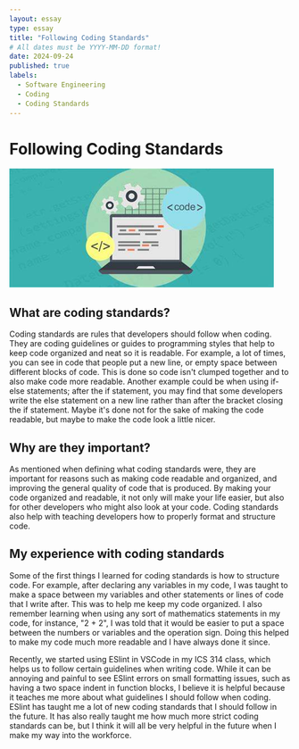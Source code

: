 ```yaml
---
layout: essay
type: essay
title: "Following Coding Standards"
# All dates must be YYYY-MM-DD format!
date: 2024-09-24
published: true
labels:
  - Software Engineering
  - Coding
  - Coding Standards
---
```


# Following Coding Standards

<img src="codingStandards.jpg">

## What are coding standards?

Coding standards are rules that developers should follow when coding. They are coding guidelines or guides to programming styles that help to keep code organized and neat so it is readable. For example, a lot of times, you can see in code that people put a new line, or empty space between different blocks of code. This is done so code isn't clumped together and to also make code more readable. Another example could be when using if-else statements; after the if statement, you may find that some developers write the else statement on a new line rather than after the bracket closing the if statement. Maybe it's done not for the sake of making the code readable, but maybe to make the code look a little nicer.

## Why are they important?

As mentioned when defining what coding standards were, they are important for reasons such as making code readable and organized, and improving the general quality of code that is produced. By making your code organized and readable, it not only will make your life easier, but also for other developers who might also look at your code. Coding standards also help with teaching developers how to properly format and structure code. 

## My experience with coding standards

Some of the first things I learned for coding standards is how to structure code. For example, after declaring any variables in my code, I was taught to make a space between my variables and other statements or lines of code that I write after. This was to help me keep my code organized. I also remember learning when using any sort of mathematics statements in my code, for instance, "2 + 2", I was told that it would be easier to put a space between the numbers or variables and the operation sign. Doing this helped to make my code much more readable and I have always done it since. 

Recently, we started using ESlint in VSCode in my ICS 314 class, which helps us to follow certain guidelines when writing code. While it can be annoying and painful to see ESlint errors on small formatting issues, such as having a two space indent in function blocks, I believe it is helpful because it teaches me more about what guidelines I should follow when coding. ESlint has taught me a lot of new coding standards that I should follow in the future. It has also really taught me how much more strict coding standards can be, but I think it will all be very helpful in the future when I make my way into the workforce.
